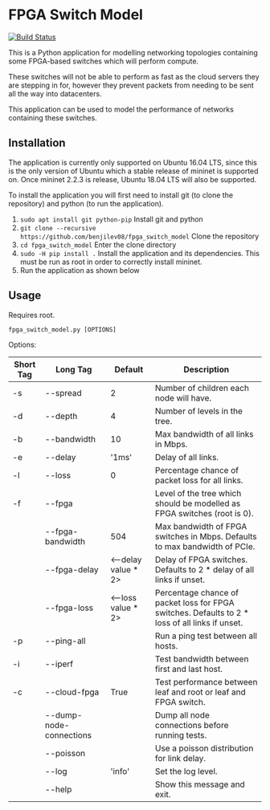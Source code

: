 # FPGA Switch Model

[![Build Status](https://travis-ci.com/benjilev08/fpga_switch_model.svg?branch=master)](https://travis-ci.com/benjilev08/fpga_switch_model)

This is a Python application for modelling networking topologies containing some FPGA-based switches which will perform
compute.

These switches will not be able to perform as fast as the cloud servers they are stepping in for, however they prevent
packets from needing to be sent all the way into datacenters.

This application can be used to model the performance of networks containing these switches.

## Installation

The application is currently only supported on Ubuntu 16.04 LTS, since this is the only version of Ubuntu which a stable release of mininet is supported on. Once mininet 2.2.3 is release, Ubuntu 18.04 LTS will also be supported.

To install the application you will first need to install git (to clone the repository) and python (to run the application).
1. `sudo apt install git python-pip` Install git and python
2. `git clone --recursive https://github.com/benjilev08/fpga_switch_model` Clone the repository
3. `cd fpga_switch_model` Enter the clone directory
4. `sudo -H pip install .` Install the application and its dependencies. This must be run as root in order to correctly install mininet.
5. Run the application as shown below

## Usage
Requires root.

`fpga_switch_model.py [OPTIONS]`

Options:

| Short Tag | Long Tag | Default | Description |
|---|---|---|---
| -s | --spread | 2 | Number of children each node will have. |
| -d | --depth | 4 | Number of levels in the tree. |
| -b | --bandwidth | 10 | Max bandwidth of all links in Mbps. |
| -e | --delay | '1ms' | Delay of all links. |
| -l | --loss | 0 | Percentage chance of packet loss for all links. |
| -f | --fpga | | Level of the tree which should be modelled as FPGA switches (root is 0). |
| | --fpga-bandwidth | 504 | Max bandwidth of FPGA switches in Mbps. Defaults to max bandwidth of PCIe. |
| | --fpga-delay | <--delay value * 2> | Delay of FPGA switches. Defaults to 2 * delay of all links if unset.|
| | --fpga-loss | <--loss value * 2> | Percentage chance of packet loss for FPGA switches. Defaults to 2 * loss of all links if unset.|
| -p | --ping-all | | Run a ping test between all hosts. |
| -i | --iperf | | Test bandwidth between first and last host. |
| -c | --cloud-fpga | True | Test performance between leaf and root or leaf and FPGA switch. |
| | --dump-node-connections | | Dump all node connections before running tests. |
| | --poisson | | Use a poisson distribution for link delay. |
| | --log | 'info' | Set the log level. |
| | --help | | Show this message and exit. |
